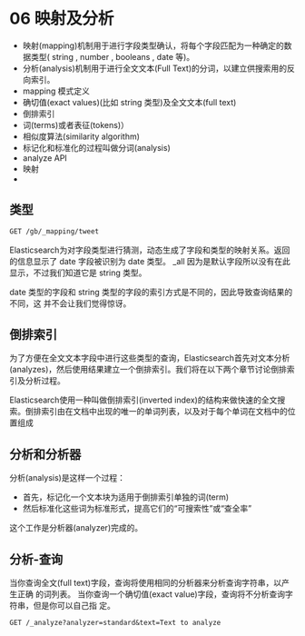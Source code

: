 # 06 映射及分析

- 映射(mapping)机制用于进行字段类型确认，将每个字段匹配为一种确定的数据类型( string , number , booleans , date 等)。
- 分析(analysis)机制用于进行全文文本(Full Text)的分词，以建立供搜索用的反向索引。
- mapping 模式定义
- 确切值(exact values)(比如 string 类型)及全文文本(full text)
- 倒排索引
- 词(terms)或者表征(tokens)）
- 相似度算法(similarity algorithm)
- 标记化和标准化的过程叫做分词(analysis)
- analyze API
- 映射
- 

## 类型

```txt
GET /gb/_mapping/tweet
```
Elasticsearch为对字段类型进行猜测，动态生成了字段和类型的映射关系。返回的信息显示了 date 字段被识别为 date 类型。 \_all 因为是默认字段所以没有在此显示，不过我们知道它是 string 类型。

date 类型的字段和 string 类型的字段的索引方式是不同的，因此导致查询结果的不同，这
并不会让我们觉得惊讶。


## 倒排索引

为了方便在全文文本字段中进行这些类型的查询，Elasticsearch首先对文本分析(analyzes)，然后使用结果建立一个倒排索引。我们将在以下两个章节讨论倒排索引及分析过程。

Elasticsearch使用一种叫做倒排索引(inverted index)的结构来做快速的全文搜索。倒排索引由在文档中出现的唯一的单词列表，以及对于每个单词在文档中的位置组成


## 分析和分析器

分析(analysis)是这样一个过程：
- 首先，标记化一个文本块为适用于倒排索引单独的词(term)
- 然后标准化这些词为标准形式，提高它们的“可搜索性”或“查全率”

这个工作是分析器(analyzer)完成的。

## 分析-查询

当你查询全文(full text)字段，查询将使用相同的分析器来分析查询字符串，以产生正确
的词列表。
当你查询一个确切值(exact value)字段，查询将不分析查询字符串，但是你可以自己指
定。

```txt
GET /_analyze?analyzer=standard&text=Text to analyze
```

